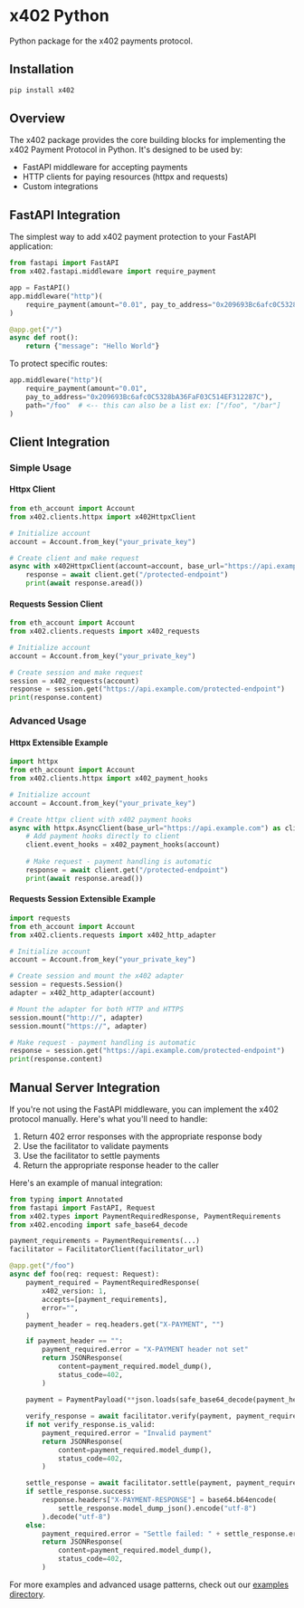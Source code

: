 # x402 Python

Python package for the x402 payments protocol.

## Installation

```bash
pip install x402
```

## Overview

The x402 package provides the core building blocks for implementing the x402 Payment Protocol in Python. It's designed to be used by:

- FastAPI middleware for accepting payments
- HTTP clients for paying resources (httpx and requests)
- Custom integrations

## FastAPI Integration

The simplest way to add x402 payment protection to your FastAPI application:

```py
from fastapi import FastAPI
from x402.fastapi.middleware import require_payment

app = FastAPI()
app.middleware("http")(
    require_payment(amount="0.01", pay_to_address="0x209693Bc6afc0C5328bA36FaF03C514EF312287C")
)

@app.get("/")
async def root():
    return {"message": "Hello World"}
```

To protect specific routes:

```py
app.middleware("http")(
    require_payment(amount="0.01",
    pay_to_address="0x209693Bc6afc0C5328bA36FaF03C514EF312287C"),
    path="/foo"  # <-- this can also be a list ex: ["/foo", "/bar"]
)
```

## Client Integration

### Simple Usage

#### Httpx Client
```py
from eth_account import Account
from x402.clients.httpx import x402HttpxClient

# Initialize account
account = Account.from_key("your_private_key")

# Create client and make request
async with x402HttpxClient(account=account, base_url="https://api.example.com") as client:
    response = await client.get("/protected-endpoint")
    print(await response.aread())
```

#### Requests Session Client
```py
from eth_account import Account
from x402.clients.requests import x402_requests

# Initialize account
account = Account.from_key("your_private_key")

# Create session and make request
session = x402_requests(account)
response = session.get("https://api.example.com/protected-endpoint")
print(response.content)
```

### Advanced Usage

#### Httpx Extensible Example
```py
import httpx
from eth_account import Account
from x402.clients.httpx import x402_payment_hooks

# Initialize account
account = Account.from_key("your_private_key")

# Create httpx client with x402 payment hooks
async with httpx.AsyncClient(base_url="https://api.example.com") as client:
    # Add payment hooks directly to client
    client.event_hooks = x402_payment_hooks(account)
    
    # Make request - payment handling is automatic
    response = await client.get("/protected-endpoint")
    print(await response.aread())
```

#### Requests Session Extensible Example
```py
import requests
from eth_account import Account
from x402.clients.requests import x402_http_adapter

# Initialize account
account = Account.from_key("your_private_key")

# Create session and mount the x402 adapter
session = requests.Session()
adapter = x402_http_adapter(account)

# Mount the adapter for both HTTP and HTTPS
session.mount("http://", adapter)
session.mount("https://", adapter)

# Make request - payment handling is automatic
response = session.get("https://api.example.com/protected-endpoint")
print(response.content)
```

## Manual Server Integration

If you're not using the FastAPI middleware, you can implement the x402 protocol manually. Here's what you'll need to handle:

1. Return 402 error responses with the appropriate response body
2. Use the facilitator to validate payments
3. Use the facilitator to settle payments
4. Return the appropriate response header to the caller

Here's an example of manual integration:

```py
from typing import Annotated
from fastapi import FastAPI, Request
from x402.types import PaymentRequiredResponse, PaymentRequirements
from x402.encoding import safe_base64_decode

payment_requirements = PaymentRequirements(...)
facilitator = FacilitatorClient(facilitator_url)

@app.get("/foo")
async def foo(req: request: Request):
    payment_required = PaymentRequiredResponse(
        x402_version: 1,
        accepts=[payment_requirements],
        error="",
    )
    payment_header = req.headers.get("X-PAYMENT", "")

    if payment_header == "":
        payment_required.error = "X-PAYMENT header not set"
        return JSONResponse(
            content=payment_required.model_dump(),
            status_code=402,
        )
    
    payment = PaymentPayload(**json.loads(safe_base64_decode(payment_header)))

    verify_response = await facilitator.verify(payment, payment_requirements)
    if not verify_response.is_valid:
        payment_required.error = "Invalid payment"
        return JSONResponse(
            content=payment_required.model_dump(),
            status_code=402,
        )

    settle_response = await facilitator.settle(payment, payment_requirements)
    if settle_response.success:
        response.headers["X-PAYMENT-RESPONSE"] = base64.b64encode(
            settle_response.model_dump_json().encode("utf-8")
        ).decode("utf-8")
    else:
        payment_required.error = "Settle failed: " + settle_response.error
        return JSONResponse(
            content=payment_required.model_dump(),
            status_code=402,
        )
```

For more examples and advanced usage patterns, check out our [examples directory](https://github.com/coinbase/x402/tree/main/examples/python).